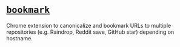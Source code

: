 # [`bookmark`](https://github.com/jimmy-zhening-luo/bookmark)
Chrome extension to canonicalize and bookmark URLs to multiple repositories (e.g. Raindrop, Reddit save, GitHub star) depending on hostname.
